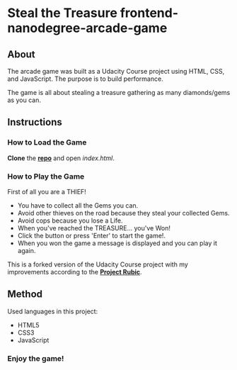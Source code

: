 Steal the Treasure
frontend-nanodegree-arcade-game
===============================

## About

The arcade game was built as a Udacity Course project using HTML, CSS, and JavaScript. The purpose is to build performance.

The game is all about stealing a treasure gathering as many diamonds/gems as you can.


## Instructions

### How to Load the Game

**Clone** the **[repo](https://github.com/ancapetra/frontend-nanodegree-arcade-game.git)** and open *index.html*.

### How to Play the Game

First of all you are a THIEF!

   - You have to collect all the Gems you can.
   - Avoid other thieves on the road because they steal your collected Gems.
   - Avoid cops because you lose a Life.
   - When you've reached the TREASURE... you've Won!
   - Click the button or press 'Enter' to start the game!.
   - When you won the game a message is displayed and you can play it again.

This is a forked version of the Udacity Course project with my improvements according to the **[Project Rubic](https://review.udacity.com/?_ga=1.242571394.1230547285.1451946706#!/rubrics/15/view)**.

## Method

Used languages in this project:

- HTML5
- CSS3
- JavaScript

### Enjoy the game!